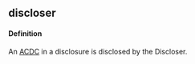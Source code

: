 ## discloser

<h4>Definition</h4><p>An <a href="authentic-chained-data-container">ACDC</a> in a disclosure is disclosed by the Discloser.</p>

